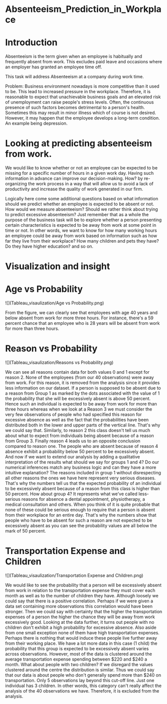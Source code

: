 # Absenteeism_Prediction_in_Workplace
# Introduction
Absenteeism is the term given when an employee is habitually and frequently absent from work. This excludes paid leave and occasions where an employer has granted an employee time off.

This task will address Absenteeism at a company during work time.

Problem: Business environment nowadays is more competitive than it used to be. This lead to increased pressure in the workplace. Therefore, it is reasonable to expect that unachievable business goals and an elevated risk of unemployment can raise people's stress levels. Often, the continuous presence of such factors becomes detrimental to a person's health. Sometimes this may result in minor illness which of course is not desired. However, it may happen that the employee develops a long-term condition. An example being depression.

# Looking at predicting absenteeism from work.
We would like to know whether or not an employee can be expected to be missing for a specific number of hours in a given work day.
Having such information in advance can improve our decision-making. How? by re-organizing the work process in a way that will allow us to avoid a lack of productivity and increase the quality of work generated in our firm.

Logically here come some additional questions based on what information should we predict whether an employee is expected to be absent or not.
How would we measure absenteeism?
Should we rather think about trying to predict excessive absenteeism?
Just remember that as a whole the purpose of the business task will be to explore whether a person presenting certain characteristics is expected to be away from work at some point in time or not.
In other words, we want to know for how many working hours an employee could be away from work based on information such as how far they live from their workplace? How many children and pets they have? Do they have higher education? and so on.

# Visualization and insight
# Age vs Probability

![](Tableau_visaulization/Age vs Probability.png)

From the figure, we can clearly see that employees with age 40 years and below absent from work for more three hours.
For instance, there's a 59 percent chance that an employee who is 28 years will be absent from work for more than three hours.

# Reason vs Probability

![](Tableau_visaulization/Reasons vs Probability.png)

We can see all reasons contain data for both values 0 and 1 except for reason 2.
None of the employees (from our 40 observations) were away from work. For this reason, it is removed from the analysis since it provides less information on our dataset.
If a person is supposed to be absent due to a reason from Group 1 as marked by the dots associated with the value of 1 the probability that she will be excessively absent is above 50 percent.
Hence such an individual is expected to be away from work for more than three hours whereas when we look at a Reason 3 we must consider the very few observations of people who had specified this reason for excessive absence as well as the fact that the probabilities have been distributed both in the lower and upper parts of the vertical line.
That's why we could say that.
Similarly, to reason 2 this class doesn't tell us much about what to expect from individuals being absent because of a reason from Group 3.
Finally reason 4 leads us to an opposite conclusion compared to reason one.
The people who are absent because of reason 4 absence exhibit a probability below 50 percent to be excessively absent.
And now if we want to extend our analysis by adding a qualitative interpretation of the results what should we say for groups 1 and 4? Do our numerical inferences match any business logic and can they have a more intuitive explanation?
The reasons included in group 1 without disrespecting all other reasons the ones we have here represent very serious diseases. That's why the numbers tell us that the expected probability of an individual to be excessively absent because of a reason from this class is higher than 50 percent.
How about group 4?
It represents what we've called less-serious reasons for absence a dental appointment, physiotherapy, a medical consultation and others.
When you think of it is quite probable that none of these could be serious enough to require that a person is absent from their workplace for an entire day. That's why the numbers show that people who have to be absent for such a reason are not expected to be excessively absent as you can see the probability values are all below the mark of 50 percent.

# Transportation Expense and Children

![](Tableau_visaulization/Transportation Expense and Children.png)

We would like to see the probability that a person will be excessively absent from work in relation to the transportation expense they must cover each month as well as to the number of children they have.
Although loosely we could say that there is a positive correlation. Perhaps if we were given a data set containing more observations this correlation would have been stronger.
Then we could say with certainty that the higher the transportation expenses of a person the higher the chance they will be away from work excessively good.
Looking at the data further, it turns out people with no children don't exhibit a high probability for excessive absence. Also aside from one small exception none of them have high transportation expenses.
Perhaps there is nothing that would induce these people live further away from their working place.
We have a lot more data in this case (1 child) the probability that this group is expected to be excessively absent varies across observations. However, most of the data is clustered around the average transportation expense spending between $220 and $240 a month.
What about people with two children?
If we disregard the values clustered around the centre the distribution is similar. Thus we could say that our data is about people who don't generally spend more than $240 on transportation. Only 5 observations lay beyond this cut-off line.
Just one individual has 3 children. In other words, this category can't really affect the analysis of the 40 observations we have. Therefore, it is excluded from the analysis.
